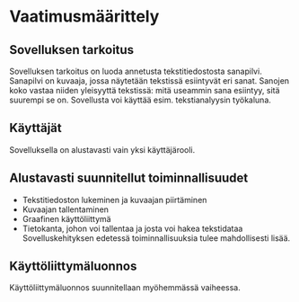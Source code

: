 # Vaatimusmäärittely

## Sovelluksen tarkoitus
Sovelluksen tarkoitus on luoda annetusta tekstitiedostosta sanapilvi.
Sanapilvi on kuvaaja, jossa näytetään tekstissä esiintyvät eri sanat.
Sanojen koko vastaa niiden yleisyyttä tekstissä: mitä useammin sana esiintyy,
sitä suurempi se on. Sovellusta voi käyttää esim. tekstianalyysin työkaluna.

## Käyttäjät
Sovelluksella on alustavasti vain yksi käyttäjärooli. 

## Alustavasti suunnitellut toiminnallisuudet
* Tekstitiedoston lukeminen ja kuvaajan piirtäminen
* Kuvaajan tallentaminen
* Graafinen käyttöliittymä
* Tietokanta, johon voi tallentaa ja josta voi hakea tekstidataa
Sovelluskehityksen edetessä toiminnallisuuksia tulee mahdollisesti lisää.

## Käyttöliittymäluonnos
Käyttöliittymäluonnos suunnitellaan myöhemmässä vaiheessa.


